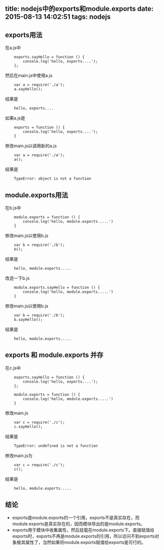 title: nodejs中的exports和module.exports
date: 2015-08-13 14:02:51
tags: nodejs
---
## exports用法
在a.js中
```
    exports.sayHello = function () {
        console.log('hello, exports....');
    };
```
然后在main.js中使用a.js
```
    var a = require('./a');
    a.sayHello();
```
结果是
```
    hello, exports....
```

如果a.js是
```
    exports = function () {
        console.log('hello, exports....');
    }
```
修改main.js以调用新的a.js
```
    var a = require('./a');
    a();
```
结果是
```
    TypeError: object is not a function
```


## module.exports用法
在b.js中
```
    module.exports = function () {
        console.log('hello, module.exports.....')
    }
```
修改main.js以使用b.js
```
    var b = require('./b');
    b();
```
结果是
```
    hello, module.exports.....
```
改造一下b.js
```
    module.exports.sayHello = function () {
        console.log('hello, module.exports.....')
    }
```
修改main.js以使用b.js
```
    var b = require('./b');
    b.sayHello();
```
结果是
```
    hello, module.exports.....
```
## exports 和 module.exports 并存
在c.js中
```
    exports.sayHello = function () {
        console.log('hello, exports....');
    };

    module.exports = function () {
        console.log('hello, module.exports.....')
    }
```
修改main.js
```
    var c = require('./c');
    c.sayHello();
```
结果是
```
    TypeError: undefined is not a function
```
修改main.js为
```
    var c = require('./c');
    c();
```
结果是
```
    hello, module.exports.....
```
## 结论
- exports是module.exports的一个引用，exports不是真实存在，而module.exports是真实存在的，因而模块导出的是module.exports。
- exports用于模块中收集属性，然后挂载在module.exports下。直接赋值给exports时，exports不再是module.exports的引用，所以访问不到exports对象极其属性了，当然如果将module.exports赋值给exports是可行的。

